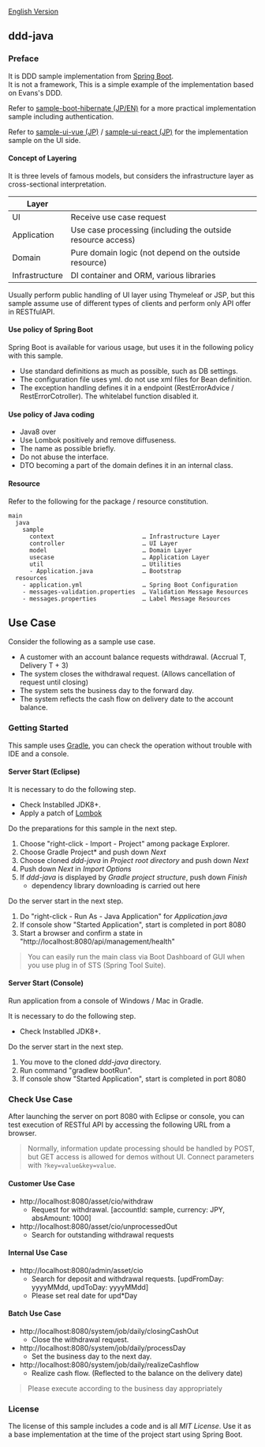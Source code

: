 [English Version](https://github.com/jkazama/ddd-java/tree/en)

ddd-java
---

### Preface

It is DDD sample implementation from [Spring Boot](http://projects.spring.io/spring-boot/).  
It is not a framework, This is a simple example of the implementation based on Evans's DDD.

Refer to [sample-boot-hibernate (JP/EN)](https://github.com/jkazama/sample-boot-hibernate) for a more practical implementation sample including authentication.

Refer to [sample-ui-vue (JP)](https://github.com/jkazama/sample-ui-vue) / [sample-ui-react (JP)](https://github.com/jkazama/sample-ui-react) for the implementation sample on the UI side.  

#### Concept of Layering

It is three levels of famous models, but considers the infrastructure layer as cross-sectional interpretation.

| Layer          |                                                            |
| -------------- | ----------------------------------------------------------- |
| UI             | Receive use case request                                    |
| Application    | Use case processing (including the outside resource access) |
| Domain         | Pure domain logic (not depend on the outside resource) |
| Infrastructure | DI container and ORM, various libraries |

Usually perform public handling of UI layer using Thymeleaf or JSP, but this sample assume use of different types of clients and perform only API offer in RESTfulAPI.

#### Use policy of Spring Boot

Spring Boot is available for various usage, but uses it in the following policy with this sample.

- Use standard definitions as much as possible, such as DB settings.
- The configuration file uses yml. do not use xml files for Bean definition.
- The exception handling defines it in a endpoint (RestErrorAdvice / RestErrorCotroller). The whitelabel function disabled it.

#### Use policy of Java coding

- Java8 over
- Use Lombok positively and remove diffuseness.
- The name as possible briefly.
- Do not abuse the interface.
- DTO becoming a part of the domain defines it in an internal class.

#### Resource

Refer to the following for the package / resource constitution.

```
main
  java
    sample
      context                         … Infrastructure Layer
      controller                      … UI Layer
      model                           … Domain Layer
      usecase                         … Application Layer
      util                            … Utilities
      - Application.java              … Bootstrap
  resources
    - application.yml                 … Spring Boot Configuration
    - messages-validation.properties  … Validation Message Resources
    - messages.properties             … Label Message Resources
```

## Use Case

Consider the following as a sample use case.

- A customer with an account balance requests withdrawal. (Accrual T, Delivery T + 3)
- The system closes the withdrawal request. (Allows cancellation of request until closing)
- The system sets the business day to the forward day.
- The system reflects the cash flow on delivery date to the account balance.

### Getting Started

This sample uses [Gradle](https://gradle.org/), you can check the operation without trouble with IDE and a console.

#### Server Start (Eclipse)

It is necessary to do the following step.

- Check Instablled JDK8+.
- Apply a patch of [Lombok](http://projectlombok.org/download.html)

Do the preparations for this sample in the next step.

1. Choose "right-click - Import - Project" among package Explorer.
1. Choose Gradle Project* and push down *Next*
1. Choose cloned *ddd-java* in *Project root directory* and push down *Next*
1. Push down *Next* in *Import Options*
1. If *ddd-java* is displayed by *Gradle project structure*, push down *Finish*
    -  dependency library downloading is carried out here

Do the server start in the next step.

1. Do "right-click - Run As - Java Application" for *Application.java*
1. If console show "Started Application", start is completed in port 8080
1. Start a browser and confirm a state in "http://localhost:8080/api/management/health"

> You can easily run the main class via Boot Dashboard of GUI when you use plug in of STS (Spring Tool Suite).

#### Server Start (Console)

Run application from a console of Windows / Mac in Gradle.

It is necessary to do the following step.

- Check Instablled JDK8+.

Do the server start in the next step.

1. You move to the cloned *ddd-java* directory.
1. Run command "gradlew bootRun".
1. If console show "Started Application", start is completed in port 8080

### Check Use Case

After launching the server on port 8080 with Eclipse or console, you can test execution of RESTful API by accessing the following URL from a browser.

> Normally, information update processing should be handled by POST, but GET access is allowed for demos without UI.
> Connect parameters with `?key=value&key=value`.

#### Customer Use Case

- http://localhost:8080/asset/cio/withdraw
    - Request for withdrawal. [accountId: sample, currency: JPY, absAmount: 1000]
- http://localhost:8080/asset/cio/unprocessedOut
    - Search for outstanding withdrawal requests

#### Internal Use Case

- http://localhost:8080/admin/asset/cio
    - Search for deposit and withdrawal requests. [updFromDay: yyyyMMdd, updToDay: yyyyMMdd]
    - Please set real date for upd\*Day

#### Batch Use Case

- http://localhost:8080/system/job/daily/closingCashOut
    - Close the withdrawal request.
- http://localhost:8080/system/job/daily/processDay
    - Set the business day to the next day.
- http://localhost:8080/system/job/daily/realizeCashflow
    - Realize cash flow. (Reflected to the balance on the delivery date)

> Please execute according to the business day appropriately

### License

The license of this sample includes a code and is all *MIT License*.
Use it as a base implementation at the time of the project start using Spring Boot.
